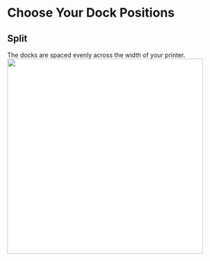 # Choose Your Dock Positions
## Split
The docks are spaced evenly across the width of your printer.
<img src="./images/Micron_180_60mm_4tools_split_TPU.svg" style="margin:0px;background-color: #FFFFFF;" width="450"/>
